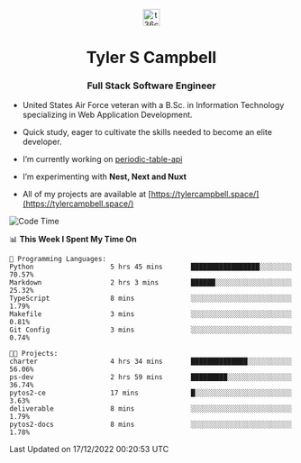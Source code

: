 <p align="center">
<a href="https://www.linkedin.com/in/t36campbell" target="blank"><img align="center" src="https://ik.imagekit.io/t36campbell/Portfolio/linkedin.png.original_m8bbGgPh6.png" alt="t36campbell" height="30" width="30" /></a>
</p>
<h1 align="center">Tyler S Campbell</h1>
<h3 align="center">Full Stack Software Engineer</h3>

* United States Air Force veteran with a B.Sc. in Information Technology specializing in Web Application Development. 

* Quick study, eager to cultivate the skills needed to become an elite developer.

* I’m currently working on [periodic-table-api](https://github.com/t36campbell/periodic-table-api)

* I’m experimenting with **Nest, Next and Nuxt**

* All of my projects are available at [https://tylercampbell.space/](https://tylercampbell.space/)

<!--START_SECTION:waka-->
![Code Time](http://img.shields.io/badge/Code%20Time-2%2C048%20hrs%2055%20mins-blue)

📊 **This Week I Spent My Time On** 

```text
💬 Programming Languages: 
Python                   5 hrs 45 mins       █████████████████░░░░░░░░   70.57% 
Markdown                 2 hrs 3 mins        ██████░░░░░░░░░░░░░░░░░░░   25.32% 
TypeScript               8 mins              ░░░░░░░░░░░░░░░░░░░░░░░░░   1.79% 
Makefile                 3 mins              ░░░░░░░░░░░░░░░░░░░░░░░░░   0.81% 
Git Config               3 mins              ░░░░░░░░░░░░░░░░░░░░░░░░░   0.74%

🐱‍💻 Projects: 
charter                  4 hrs 34 mins       ██████████████░░░░░░░░░░░   56.06% 
ps-dev                   2 hrs 59 mins       █████████░░░░░░░░░░░░░░░░   36.74% 
pytos2-ce                17 mins             █░░░░░░░░░░░░░░░░░░░░░░░░   3.63% 
deliverable              8 mins              ░░░░░░░░░░░░░░░░░░░░░░░░░   1.79% 
pytos2-docs              8 mins              ░░░░░░░░░░░░░░░░░░░░░░░░░   1.78%

```


 Last Updated on 17/12/2022 00:20:53 UTC
<!--END_SECTION:waka-->

